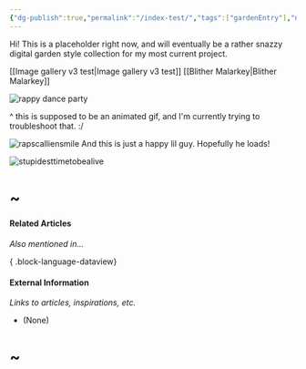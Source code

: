 ```yaml
---
{"dg-publish":true,"permalink":"/index-test/","tags":["gardenEntry"],"noteIcon":"2","created":"2025-05-08T07:04:01.615-04:00"}
---
```




Hi! This is a placeholder right now, and will eventually be a rather snazzy digital garden style collection for my most current project.

[[Image gallery v3 test\|Image gallery v3 test]]
[[Blither Malarkey\|Blither Malarkey]]


![rappy dance party](/img/user/Files/rappydance.gif)

^ this is supposed to be an animated gif, and I'm currently trying to troubleshoot that. :/ 

![rapscalliensmile](/img/user/Files/rapscalliensmile.png)
And this is just a happy lil guy. Hopefully he loads!

![stupidesttimetobealive](/img/user/Files/stupidesttimetobealive.gif)




# ~
#### Related Articles
*Also mentioned in...*

{ .block-language-dataview}

#### External Information 
*Links to articles, inspirations, etc.* 
* (None)
# ~







